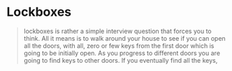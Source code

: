 # Lockboxes
> lockboxes is rather a simple interview question that forces you to think.
All it means is to walk around your house to see if you can open all the doors, with all, zero or few keys from the first door which is going to be initially open.
> As you progress to different doors you are going to find keys to other doors. If you eventually find all the keys, 
